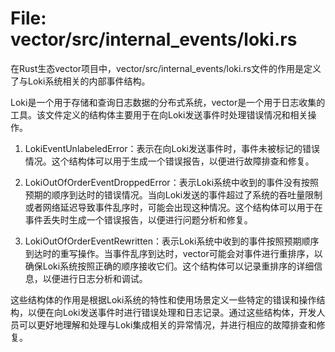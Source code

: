 # File: vector/src/internal_events/loki.rs

在Rust生态vector项目中，vector/src/internal_events/loki.rs文件的作用是定义了与Loki系统相关的内部事件结构。

Loki是一个用于存储和查询日志数据的分布式系统，vector是一个用于日志收集的工具。该文件定义的结构体主要用于在向Loki发送事件时处理错误情况和相关操作。

1. LokiEventUnlabeledError：表示在向Loki发送事件时，事件未被标记的错误情况。这个结构体可以用于生成一个错误报告，以便进行故障排查和修复。

2. LokiOutOfOrderEventDroppedError：表示Loki系统中收到的事件没有按照预期的顺序到达时的错误情况。当向Loki发送的事件超过了系统的吞吐量限制或者网络延迟导致事件乱序时，可能会出现这种情况。这个结构体可以用于在事件丢失时生成一个错误报告，以便进行问题分析和修复。

3. LokiOutOfOrderEventRewritten：表示Loki系统中收到的事件按照预期顺序到达时的重写操作。当事件乱序到达时，vector可能会对事件进行重排序，以确保Loki系统按照正确的顺序接收它们。这个结构体可以记录重排序的详细信息，以便进行日志分析和调试。

这些结构体的作用是根据Loki系统的特性和使用场景定义一些特定的错误和操作结构，以便在向Loki发送事件时进行错误处理和日志记录。通过这些结构体，开发人员可以更好地理解和处理与Loki集成相关的异常情况，并进行相应的故障排查和修复。

